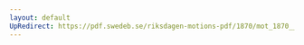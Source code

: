 ```yaml
---
layout: default
UpRedirect: https://pdf.swedeb.se/riksdagen-motions-pdf/1870/mot_1870__ak__00243.pdf
---
```

